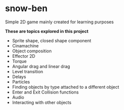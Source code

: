 # snow-ben
Simple 2D game mainly created for learning purposes

**These are topics explored in this project**

- Sprite shape, closed shape component
- Cinamachine
- Object composition
- Effector 2D
- Torque
- Angular drag and linear drag
- Level transition
- Delays
- Particles
- Finding objects by type attached to a different object
- Enter and Exit Collision functions
- Audio
- Interacting with other objects
